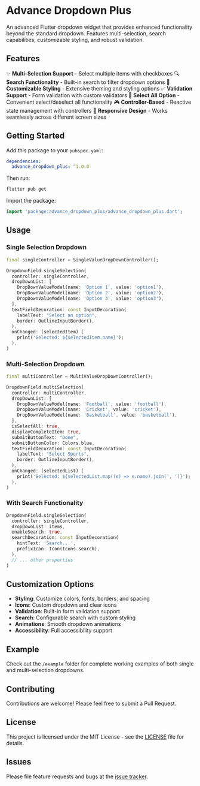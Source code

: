 # Advance Dropdown Plus

An advanced Flutter dropdown widget that provides enhanced functionality beyond the standard dropdown. Features multi-selection, search capabilities, customizable styling, and robust validation.

## Features

✨ **Multi-Selection Support** - Select multiple items with checkboxes
🔍 **Search Functionality** - Built-in search to filter dropdown options
🎨 **Customizable Styling** - Extensive theming and styling options
✅ **Validation Support** - Form validation with custom validators
🎯 **Select All Option** - Convenient select/deselect all functionality
🎮 **Controller-Based** - Reactive state management with controllers
📱 **Responsive Design** - Works seamlessly across different screen sizes

## Getting Started

Add this package to your `pubspec.yaml`:

```yaml
dependencies:
  advance_dropdown_plus: ^1.0.0
```

Then run:
```bash
flutter pub get
```

Import the package:
```dart
import 'package:advance_dropdown_plus/advance_dropdown_plus.dart';
```

## Usage

### Single Selection Dropdown

```dart
final singleController = SingleValueDropDownController();

DropdownField.singleSelection(
  controller: singleController,
  dropDownList: [
    DropDownValueModel(name: 'Option 1', value: 'option1'),
    DropDownValueModel(name: 'Option 2', value: 'option2'),
    DropDownValueModel(name: 'Option 3', value: 'option3'),
  ],
  textFieldDecoration: const InputDecoration(
    labelText: "Select an option",
    border: OutlineInputBorder(),
  ),
  onChanged: (selectedItem) {
    print('Selected: ${selectedItem.name}');
  },
)
```

### Multi-Selection Dropdown

```dart
final multiController = MultiValueDropDownController();

DropdownField.multiSelection(
  controller: multiController,
  dropDownList: [
    DropDownValueModel(name: 'Football', value: 'football'),
    DropDownValueModel(name: 'Cricket', value: 'cricket'),
    DropDownValueModel(name: 'Basketball', value: 'basketball'),
  ],
  isSelectAll: true,
  displayCompleteItem: true,
  submitButtonText: "Done",
  submitButtonColor: Colors.blue,
  textFieldDecoration: const InputDecoration(
    labelText: "Select Sports",
    border: OutlineInputBorder(),
  ),
  onChanged: (selectedList) {
    print('Selected: ${selectedList.map((e) => e.name).join(', ')}');
  },
)
```

### With Search Functionality

```dart
DropdownField.singleSelection(
  controller: singleController,
  dropDownList: items,
  enableSearch: true,
  searchDecoration: const InputDecoration(
    hintText: 'Search...',
    prefixIcon: Icon(Icons.search),
  ),
  // ... other properties
)
```

## Customization Options

- **Styling**: Customize colors, fonts, borders, and spacing
- **Icons**: Custom dropdown and clear icons
- **Validation**: Built-in form validation support
- **Search**: Configurable search with custom styling
- **Animations**: Smooth dropdown animations
- **Accessibility**: Full accessibility support

## Example

Check out the `/example` folder for complete working examples of both single and multi-selection dropdowns.

## Contributing

Contributions are welcome! Please feel free to submit a Pull Request.

## License

This project is licensed under the MIT License - see the [LICENSE](LICENSE) file for details.

## Issues

Please file feature requests and bugs at the [issue tracker](https://github.com/YOUR_USERNAME/advance_dropdown_plus/issues).
